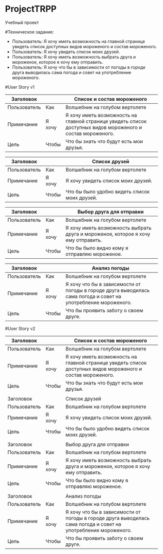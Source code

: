 # ProjectTRPP
Учебный проект


#Техническое задание:
- Пользователь: Я хочу иметь возможность на главной странице увидеть список доступных видов мороженого и состав мороженого.
- Пользователь: Я хочу увидеть список моих друзей.
- Пользователь: Я хочу иметь возможность выбрать друга и мороженое, которое я хочу ему отправить.
- Пользователь: Я хочу что бы в зависимости от погоды в городе друга выводилась сама погода и совет на употребление мороженого.

#User Story v1

| Заголовок         |        | Список и состав мороженого                                                                                  |
|-------------------|--------|-------------------------------------------------------------------------------------------------------------|
| Пользователь      | Как    | Волшебник на голубом вертолете                                                                              |
| Примечание        | Я хочу | Я хочу иметь возможность на главной странице увидеть список доступных видов мороженого и состав мороженого. |
| Цель              | Чтобы  | Что бы знать что будут есть мои друзья.                                                                     |


| Заголовок    |        | Список друзей                                 |
|--------------|--------|-----------------------------------------------|
| Пользователь | Как    | Волшебник на голубом вертолете                |
| Примечание   | Я хочу | Я хочу увидеть список моих друзей.            |
| Цель         | Чтобы  | Что бы было удобно видеть список моих друзей. |


| Заголовок    |        | Выбор друга для отправки                                                          |
|--------------|--------|-----------------------------------------------------------------------------------|
| Пользователь | Как    | Волшебник на голубом вертолете                                                    |
| Примечание   | Я хочу | Я хочу иметь возможность выбрать друга и мороженое, которое я хочу ему отправить. |
| Цель         | Чтобы  | Что бы было видно кому я отправляю мороженое.                                     |


| Заголовок    |        | Анализ погоды                                                                                                   |
|--------------|--------|-----------------------------------------------------------------------------------------------------------------|
| Пользователь | Как    | Волшебник на голубом вертолете                                                                                  |
| Примечание   | Я хочу | Я хочу что бы в зависимости от погоды в городе друга выводилась сама погода и совет на употребление мороженого. |
| Цель         | Чтобы  | Что бы проявить заботу о своем друге.                                                                           |




#User Story v2

| Заголовок    |        | Список и состав мороженого                                                                                      |
|--------------|--------|-----------------------------------------------------------------------------------------------------------------|
| Пользователь | Как    | Волшебник на голубом вертолете                                                                                  |
| Примечание   | Я хочу | Я хочу иметь возможность на главной странице увидеть список доступных видов мороженого и состав мороженого.     |
| Цель         | Чтобы  | Что бы знать что будут есть мои друзья.                                                                         |
|              |        |                                                                                                                 |
| Заголовок    |        | Список друзей                                                                                                   |
| Пользователь | Как    | Волшебник на голубом вертолете                                                                                  |
| Примечание   | Я хочу | Я хочу увидеть список моих друзей.                                                                              |
| Цель         | Чтобы  | Что бы было удобно видеть список моих друзей.                                                                   |
|              |        |                                                                                                                 |
| Заголовок    |        | Выбор друга для отправки                                                                                        |
| Пользователь | Как    | Волшебник на голубом вертолете                                                                                  |
| Примечание   | Я хочу | Я хочу иметь возможность выбрать друга и мороженое, которое я хочу ему отправить.                               |
| Цель         | Чтобы  | Что бы было видно кому я отправляю мороженое.                                                                   |
|              |        |                                                                                                                 |
| Заголовок    |        | Анализ погоды                                                                                                   |
| Пользователь | Как    | Волшебник на голубом вертолете                                                                                  |
| Примечание   | Я хочу | Я хочу что бы в зависимости от погоды в городе друга выводилась сама погода и совет на употребление мороженого. |
| Цель         | Чтобы  | Что бы проявить заботу о своем друге.                                                                           |


